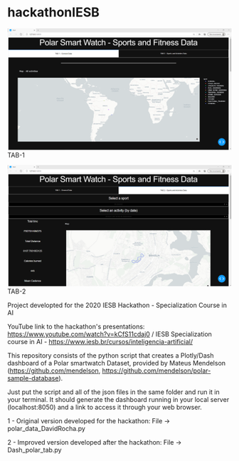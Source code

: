 # hackathonIESB

![plot](screenshots/Polar_Dash_1.png)
TAB-1

![plot](screenshots/Polar_Dash_3.png)
TAB-2

Project developted for the 2020 IESB Hackathon - Specialization Course in AI 

YouTube link to the hackathon's presentations: https://www.youtube.com/watch?v=kCfS11cdaj0 / IESB Specialization course in AI - https://www.iesb.br/cursos/inteligencia-artificial/

This repository consists of the python script that creates a  Plotly/Dash dashboard of a Polar smartwatch Dataset, provided by Mateus Mendelson (https://github.com/mendelson, https://github.com/mendelson/polar-sample-database).

Just put the script and all of the json files in the same folder and run it in your terminal. It should generate the dashboard running in your local server (localhost:8050) and a link to access it through your web browser.

1 - Original version developed for the hackathon: File -> polar_data_DavidRocha.py

2 - Improved version developed after the hackathon: File -> Dash_polar_tab.py



